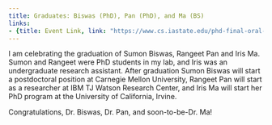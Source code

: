 ```yaml
---
title: Graduates: Biswas (PhD), Pan (PhD), and Ma (BS)
links:
- {title: Event Link, link: "https://www.cs.iastate.edu/phd-final-oral-exam-johirul-islam-virtual-10a" }
---
```


I am celebrating the graduation of Sumon Biswas, Rangeet Pan and Iris Ma.
Sumon and Rangeet were PhD students in my lab, and Iris was an undergraduate 
research assistant.
After graduation Sumon Biswas will start a postdoctoral position at Carnegie 
Mellon University, Rangeet Pan will start as a researcher at IBM TJ Watson Research Center, 
and Iris Ma will start her PhD program at the University of California, Irvine. 

Congratulations, Dr. Biswas, Dr. Pan, and soon-to-be-Dr. Ma!  

